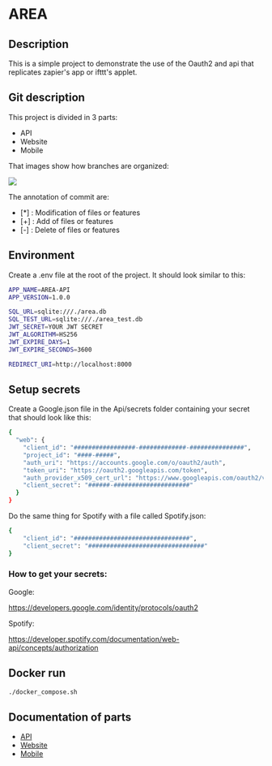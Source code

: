 # AREA

## Description

This is a simple project to demonstrate the use of the Oauth2 and api that replicates zapier's app or ifttt's applet.

## Git description

This project is divided in 3 parts:
- API
- Website
- Mobile

That images show how branches are organized:

[![](https://mermaid.ink/img/pako:eNqVkbsOwjAMRX-l8twvyIzExMSGsriJaaKSh1IXhKr-O-Gpqg8QmSzf41zLtwcVNIGA2vI2YTTSF_mp4JzleV0l9MoUms4vzZBqQsejzpzGaFe1C1WtZfoyGxc2mrk6SjUtG33gVau1734P_LldnAAOrR8TkyNCCbmfIZ3z6e-KBDbkSILIpcbUSJB-yBx2HPZXr0Bw6qiELmpk2lisEzoQRzy1uUvacki7Z-CP3EuI6A8hvJnhBgcrrc8?type=png)](https://mermaid.live/edit#pako:eNqVkbsOwjAMRX-l8twvyIzExMSGsriJaaKSh1IXhKr-O-Gpqg8QmSzf41zLtwcVNIGA2vI2YTTSF_mp4JzleV0l9MoUms4vzZBqQsejzpzGaFe1C1WtZfoyGxc2mrk6SjUtG33gVau1734P_LldnAAOrR8TkyNCCbmfIZ3z6e-KBDbkSILIpcbUSJB-yBx2HPZXr0Bw6qiELmpk2lisEzoQRzy1uUvacki7Z-CP3EuI6A8hvJnhBgcrrc8)

The annotation of commit are:
- [*] : Modification of files or features
- [+] : Add of files or features
- [-] : Delete of files or features

## Environment

Create a .env file at the root of the project. It should look similar to this:

```sh
APP_NAME=AREA-API
APP_VERSION=1.0.0

SQL_URL=sqlite:///./area.db
SQL_TEST_URL=sqlite:///./area_test.db
JWT_SECRET=YOUR JWT SECRET
JWT_ALGORITHM=HS256
JWT_EXPIRE_DAYS=1
JWT_EXPIRE_SECONDS=3600

REDIRECT_URI=http://localhost:8000
```

## Setup secrets

Create a Google.json file in the Api/secrets folder containing your secret that should look like this:

```sh
{
  "web": {
    "client_id": "#################-#############-###############",
    "project_id": "####-#####",
    "auth_uri": "https://accounts.google.com/o/oauth2/auth",
    "token_uri": "https://oauth2.googleapis.com/token",
    "auth_provider_x509_cert_url": "https://www.googleapis.com/oauth2/v1/certs",
    "client_secret": "######-#####################"
  }
}
```

Do the same thing for Spotify with a file called Spotify.json:

```sh
{
    "client_id": "################################",
    "client_secret": "################################"
}

```

### How to get your secrets:

Google:

https://developers.google.com/identity/protocols/oauth2

Spotify:

https://developer.spotify.com/documentation/web-api/concepts/authorization



## Docker run

```bash
./docker_compose.sh
```

## Documentation of parts

- [API](Api/README.md)
- [Website](Website/README.md)
- [Mobile](App/README.md)

